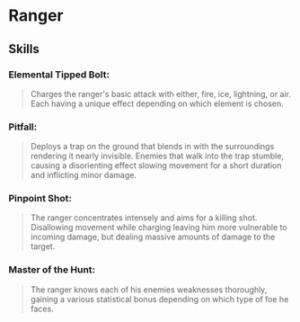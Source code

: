 Ranger
======

Skills
------

### Elemental Tipped Bolt:
> Charges the ranger's basic attack with either, fire, ice, lightning, or air. Each having a unique effect depending on which element is chosen.

### Pitfall:
> Deploys a trap on the ground that blends in with the surroundings rendering it nearly invisible. Enemies that walk into the trap stumble, causing a disorienting effect slowing movement for a short duration and inflicting minor damage.

### Pinpoint Shot:
> The ranger concentrates intensely and aims for a killing shot. Disallowing movement while charging leaving him more vulnerable to incoming damage, but dealing massive amounts of damage to the target.

### Master of the Hunt:
> The ranger knows each of his enemies weaknesses thoroughly, gaining a various statistical bonus depending on which type of foe he faces.
